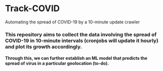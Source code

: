 # Track-COVID
Automating the spread of COVID-19 by a 10-minute update crawler
### This repository aims to collect the data involving the spread of COVID-19 in 10-minute intervals (cronjobs will update it hourly) and plot its growth accordingly.
#### Through this, we can further establish an ML model that predicts the spread of virus in a particular geolocation (to-do).
